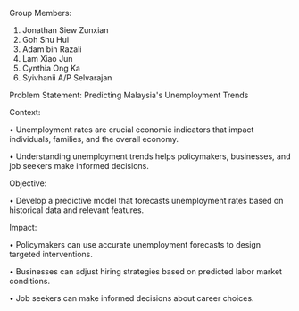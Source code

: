 Group Members:
1. Jonathan Siew Zunxian 
2. Goh Shu Hui 
3. Adam bin Razali 
4. Lam Xiao Jun 
5. Cynthia Ong Ka
6. Syivhanii A/P Selvarajan 

Problem Statement: Predicting Malaysia's Unemployment Trends

Context:

•	Unemployment rates are crucial economic indicators that impact individuals, families, and the overall economy.

•	Understanding unemployment trends helps policymakers, businesses, and job seekers make informed decisions.

Objective:

•	Develop a predictive model that forecasts unemployment rates based on historical data and relevant features.

Impact:

•	Policymakers can use accurate unemployment forecasts to design targeted interventions.

•	Businesses can adjust hiring strategies based on predicted labor market conditions.

•	Job seekers can make informed decisions about career choices.
